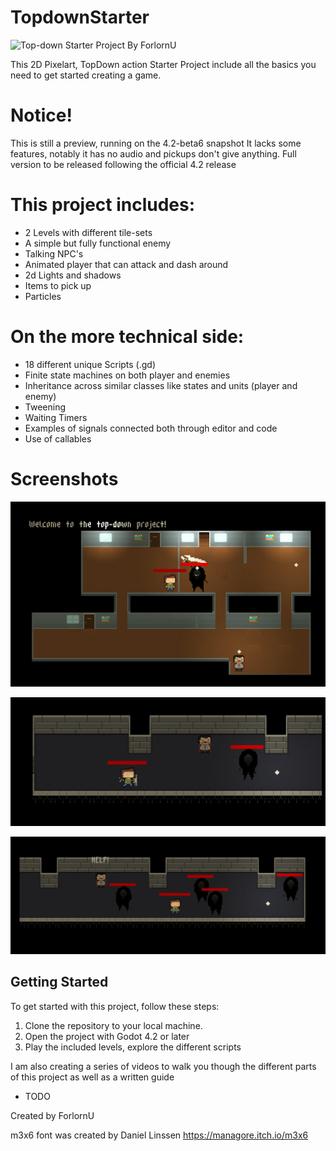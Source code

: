 # TopdownStarter
![Top-down Starter Project By ForlornU](https://github.com/ForlornU/TopdownStarter/assets/101473036/5158caec-a7d6-42a1-af80-54cbdb25588b)

This 2D Pixelart, TopDown action Starter Project include all the basics you need to get started creating a game.

# Notice!
This is still a preview, running on the 4.2-beta6 snapshot
It lacks some features, notably it has no audio and pickups don't give anything.
Full version to be released following the official 4.2 release

# This project includes:
- 2 Levels with different tile-sets
- A simple but fully functional enemy
- Talking NPC's
- Animated player that can attack and dash around
- 2d Lights and shadows
- Items to pick up
- Particles

# On the more technical side:
- 18 different unique Scripts (.gd)
- Finite state machines on both player and enemies
- Inheritance across similar classes like states and units (player and enemy)
- Tweening
- Waiting Timers
- Examples of signals connected both through editor and code
- Use of callables

# Screenshots
![Screenshot](https://github.com/ForlornU/Images/blob/5aa19b63af0e5c04387c91e10b24adf1ae322eef/GameplayPic.png)

![Screenshot](https://github.com/ForlornU/Images/blob/6402e2b16b4515ed8c3ad3dccde223aca574fdc0/basementPic.png)

![Screenshot](https://github.com/ForlornU/Images/blob/6402e2b16b4515ed8c3ad3dccde223aca574fdc0/basement02pic.png)

## Getting Started

To get started with this project, follow these steps:

1. Clone the repository to your local machine.
2. Open the project with Godot 4.2 or later
3. Play the included levels, explore the different scripts

I am also creating a series of videos to walk you though the different parts of this project as well as a written guide
- TODO

Created by ForlornU

m3x6 font was created by Daniel Linssen
https://managore.itch.io/m3x6
